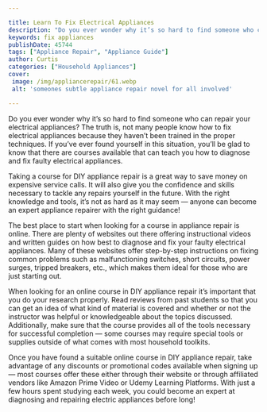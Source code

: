 ```yaml
---

title: Learn To Fix Electrical Appliances
description: "Do you ever wonder why it’s so hard to find someone who can repair your electrical appliances? The truth is, not many people know ...get more detail"
keywords: fix appliances
publishDate: 45744
tags: ["Appliance Repair", "Appliance Guide"]
author: Curtis
categories: ["Household Appliances"]
cover: 
 image: /img/appliancerepair/61.webp
 alt: 'someones subtle appliance repair novel for all involved'

---
```


Do you ever wonder why it’s so hard to find someone who can repair your electrical appliances? The truth is, not many people know how to fix electrical appliances because they haven’t been trained in the proper techniques. If you’ve ever found yourself in this situation, you’ll be glad to know that there are courses available that can teach you how to diagnose and fix faulty electrical appliances. 

Taking a course for DIY appliance repair is a great way to save money on expensive service calls. It will also give you the confidence and skills necessary to tackle any repairs yourself in the future. With the right knowledge and tools, it’s not as hard as it may seem — anyone can become an expert appliance repairer with the right guidance! 

The best place to start when looking for a course in appliance repair is online. There are plenty of websites out there offering instructional videos and written guides on how best to diagnose and fix your faulty electrical appliances. Many of these websites offer step-by-step instructions on fixing common problems such as malfunctioning switches, short circuits, power surges, tripped breakers, etc., which makes them ideal for those who are just starting out. 

When looking for an online course in DIY appliance repair it’s important that you do your research properly. Read reviews from past students so that you can get an idea of what kind of material is covered and whether or not the instructor was helpful or knowledgeable about the topics discussed. Additionally, make sure that the course provides all of the tools necessary for successful completion — some courses may require special tools or supplies outside of what comes with most household toolkits. 

Once you have found a suitable online course in DIY appliance repair, take advantage of any discounts or promotional codes available when signing up — most courses offer these either through their website or through affiliated vendors like Amazon Prime Video or Udemy Learning Platforms. With just a few hours spent studying each week, you could become an expert at diagnosing and repairing electric appliances before long!
